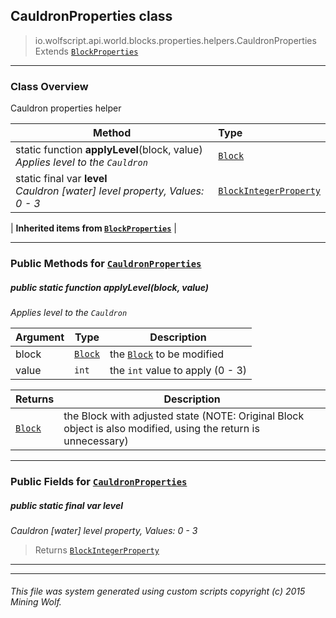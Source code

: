 ## CauldronProperties __class__

>io.wolfscript.api.world.blocks.properties.helpers.CauldronProperties
>Extends [`BlockProperties`](BlockProperties.md)

---

### Class Overview

Cauldron properties helper

Method | Type   
--- | :--- 
static function __applyLevel__(block, value) <br> _Applies level to the `Cauldron`_ | [`Block`](../../Block.md)
static final var __level__ <br> _Cauldron [water] level property, Values: 0 - 3_ | [`BlockIntegerProperty`](../BlockIntegerProperty.md)
 |
__Inherited items from [`BlockProperties`](BlockProperties.md)__ |





---


### Public Methods for [`CauldronProperties`](CauldronProperties.md)

##### <a id='applylevel'></a>public static function __applyLevel__(block, value)

_Applies level to the `Cauldron`_

Argument | Type | Description  
--- | --- | --- 
block | [`Block`](../../Block.md) | the [`Block`](../../Block.md) to be modified
value | `int` | the `int` value to apply (0 - 3)

Returns | Description
--- | --- 
[`Block`](../../Block.md) | the Block with adjusted state (NOTE: Original Block object is also modified, using the return is unnecessary)


---

### Public Fields for [`CauldronProperties`](CauldronProperties.md)

##### <a id='level'></a>public static final var __level__

_Cauldron [water] level property, Values: 0 - 3_

>Returns
>  [`BlockIntegerProperty`](../BlockIntegerProperty.md)

---


---


###### This file was system generated using custom scripts copyright (c) 2015 Mining Wolf.
	

